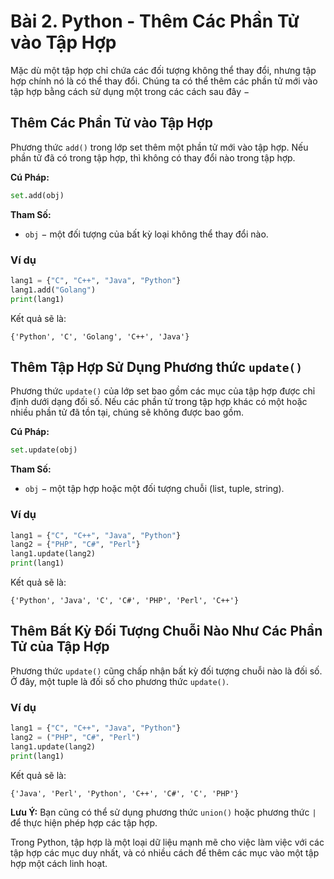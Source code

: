 # Bài 2. Python - Thêm Các Phần Tử vào Tập Hợp

Mặc dù một tập hợp chỉ chứa các đối tượng không thể thay đổi, nhưng tập hợp chính nó là có thể thay đổi. Chúng ta có thể thêm các phần tử mới vào tập hợp bằng cách sử dụng một trong các cách sau đây −

## Thêm Các Phần Tử vào Tập Hợp

Phương thức `add()` trong lớp set thêm một phần tử mới vào tập hợp. Nếu phần tử đã có trong tập hợp, thì không có thay đổi nào trong tập hợp.

**Cú Pháp:**
```python
set.add(obj)
```

**Tham Số:**
- `obj` − một đối tượng của bất kỳ loại không thể thay đổi nào.

### Ví dụ

```python
lang1 = {"C", "C++", "Java", "Python"}
lang1.add("Golang")
print(lang1)
```

Kết quả sẽ là:

```
{'Python', 'C', 'Golang', 'C++', 'Java'}
```

## Thêm Tập Hợp Sử Dụng Phương thức `update()`

Phương thức `update()` của lớp set bao gồm các mục của tập hợp được chỉ định dưới dạng đối số. Nếu các phần tử trong tập hợp khác có một hoặc nhiều phần tử đã tồn tại, chúng sẽ không được bao gồm.

**Cú Pháp:**
```python
set.update(obj)
```

**Tham Số:**
- `obj` − một tập hợp hoặc một đối tượng chuỗi (list, tuple, string).

### Ví dụ

```python
lang1 = {"C", "C++", "Java", "Python"}
lang2 = {"PHP", "C#", "Perl"}
lang1.update(lang2)
print(lang1)
```

Kết quả sẽ là:

```
{'Python', 'Java', 'C', 'C#', 'PHP', 'Perl', 'C++'}
```

## Thêm Bất Kỳ Đối Tượng Chuỗi Nào Như Các Phần Tử của Tập Hợp

Phương thức `update()` cũng chấp nhận bất kỳ đối tượng chuỗi nào là đối số. Ở đây, một tuple là đối số cho phương thức `update()`.

### Ví dụ

```python
lang1 = {"C", "C++", "Java", "Python"}
lang2 = ("PHP", "C#", "Perl")
lang1.update(lang2)
print(lang1)
```

Kết quả sẽ là:

```
{'Java', 'Perl', 'Python', 'C++', 'C#', 'C', 'PHP'}
```

**Lưu Ý:** Bạn cũng có thể sử dụng phương thức `union()` hoặc phương thức `|` để thực hiện phép hợp các tập hợp.

Trong Python, tập hợp là một loại dữ liệu mạnh mẽ cho việc làm việc với các tập hợp các mục duy nhất, và có nhiều cách để thêm các mục vào một tập hợp một cách linh hoạt.